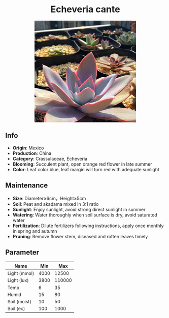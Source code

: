 <h1 align='center'>Echeveria cante</h1>
<p align="center">
    <img 
        align='center'
        width='320'
        src="../images/echeveria cante.png" 
        alt='Echeveria cante' />
</p>

## Info

 - **Origin**: Mexico
 - **Production**: China
 - **Category**: Crassulaceae, Echeveria
 - **Blooming**: Succulent plant, open orange red flower in late summer
 - **Color**: Leaf color blue, leaf margin will turn red with adequate sunlight

## Maintenance

 - **Size**: Diameter≥6cm，Height≥5cm
 - **Soil**: Peat and akadama mixed in 3:1 ratio
 - **Sunlight**: Enjoy sunlight, avoid strong direct sunlight in summer
 - **Watering**: Water thoroughly when soil surface is dry, avoid saturated water
 - **Fertilization**: Dilute fertilizers following instructions, apply once monthly in spring and autumn
 - **Pruning**: Remove flower stem, diseased and rotten leaves timely

## Parameter

| Name         | Min  | Max   |
|--------------|------|-------|
| Light (mmol) | 4000 | 12500  |
| Light (lux)  | 3800 | 110000 |
| Temp         | 6    | 35    |
| Humid        | 15   | 80    |
| Soil (moist) | 10   | 50    |
| Soil (ec)    | 100  | 1000  |